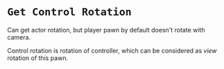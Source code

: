# `Get Control Rotation`

Can get actor rotation, but player pawn by default doesn't rotate with camera.

Control rotation is rotation of controller, which can be considered as *view* rotation of this pawn.
